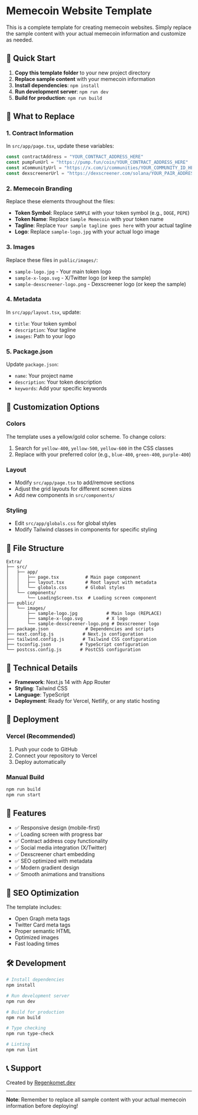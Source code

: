 # Memecoin Website Template

This is a complete template for creating memecoin websites. Simply replace the sample content with your actual memecoin information and customize as needed.

## 🚀 Quick Start

1. **Copy this template folder** to your new project directory
2. **Replace sample content** with your memecoin information
3. **Install dependencies**: `npm install`
4. **Run development server**: `npm run dev`
5. **Build for production**: `npm run build`

## 📝 What to Replace

### 1. Contract Information
In `src/app/page.tsx`, update these variables:
```typescript
const contractAddress = "YOUR_CONTRACT_ADDRESS_HERE"
const pumpFunUrl = "https://pump.fun/coin/YOUR_CONTRACT_ADDRESS_HERE"
const xCommunityUrl = "https://x.com/i/communities/YOUR_COMMUNITY_ID_HERE"
const dexscreenerUrl = "https://dexscreener.com/solana/YOUR_PAIR_ADDRESS_HERE"
```

### 2. Memecoin Branding
Replace these elements throughout the files:
- **Token Symbol**: Replace `SAMPLE` with your token symbol (e.g., `DOGE`, `PEPE`)
- **Token Name**: Replace `Sample Memecoin` with your token name
- **Tagline**: Replace `Your sample tagline goes here` with your actual tagline
- **Logo**: Replace `sample-logo.jpg` with your actual logo image

### 3. Images
Replace these files in `public/images/`:
- `sample-logo.jpg` - Your main token logo
- `sample-x-logo.svg` - X/Twitter logo (or keep the sample)
- `sample-dexscreener-logo.png` - Dexscreener logo (or keep the sample)

### 4. Metadata
In `src/app/layout.tsx`, update:
- `title`: Your token symbol
- `description`: Your tagline
- `images`: Path to your logo

### 5. Package.json
Update `package.json`:
- `name`: Your project name
- `description`: Your token description
- `keywords`: Add your specific keywords

## 🎨 Customization Options

### Colors
The template uses a yellow/gold color scheme. To change colors:
1. Search for `yellow-400`, `yellow-500`, `yellow-600` in the CSS classes
2. Replace with your preferred color (e.g., `blue-400`, `green-400`, `purple-400`)

### Layout
- Modify `src/app/page.tsx` to add/remove sections
- Adjust the grid layouts for different screen sizes
- Add new components in `src/components/`

### Styling
- Edit `src/app/globals.css` for global styles
- Modify Tailwind classes in components for specific styling

## 📁 File Structure

```
Extra/
├── src/
│   ├── app/
│   │   ├── page.tsx          # Main page component
│   │   ├── layout.tsx        # Root layout with metadata
│   │   └── globals.css       # Global styles
│   └── components/
│       └── LoadingScreen.tsx  # Loading screen component
├── public/
│   └── images/
│       ├── sample-logo.jpg           # Main logo (REPLACE)
│       ├── sample-x-logo.svg         # X logo
│       └── sample-dexscreener-logo.png # Dexscreener logo
├── package.json              # Dependencies and scripts
├── next.config.js           # Next.js configuration
├── tailwind.config.js       # Tailwind CSS configuration
├── tsconfig.json           # TypeScript configuration
└── postcss.config.js       # PostCSS configuration
```

## 🔧 Technical Details

- **Framework**: Next.js 14 with App Router
- **Styling**: Tailwind CSS
- **Language**: TypeScript
- **Deployment**: Ready for Vercel, Netlify, or any static hosting

## 🚀 Deployment

### Vercel (Recommended)
1. Push your code to GitHub
2. Connect your repository to Vercel
3. Deploy automatically

### Manual Build
```bash
npm run build
npm run start
```

## 📱 Features

- ✅ Responsive design (mobile-first)
- ✅ Loading screen with progress bar
- ✅ Contract address copy functionality
- ✅ Social media integration (X/Twitter)
- ✅ Dexscreener chart embedding
- ✅ SEO optimized with metadata
- ✅ Modern gradient design
- ✅ Smooth animations and transitions

## 🎯 SEO Optimization

The template includes:
- Open Graph meta tags
- Twitter Card meta tags
- Proper semantic HTML
- Optimized images
- Fast loading times

## 🛠️ Development

```bash
# Install dependencies
npm install

# Run development server
npm run dev

# Build for production
npm run build

# Type checking
npm run type-check

# Linting
npm run lint
```

## 📞 Support

Created by [Regenkomet.dev](https://regenkomet.dev)

---

**Note**: Remember to replace all sample content with your actual memecoin information before deploying!
